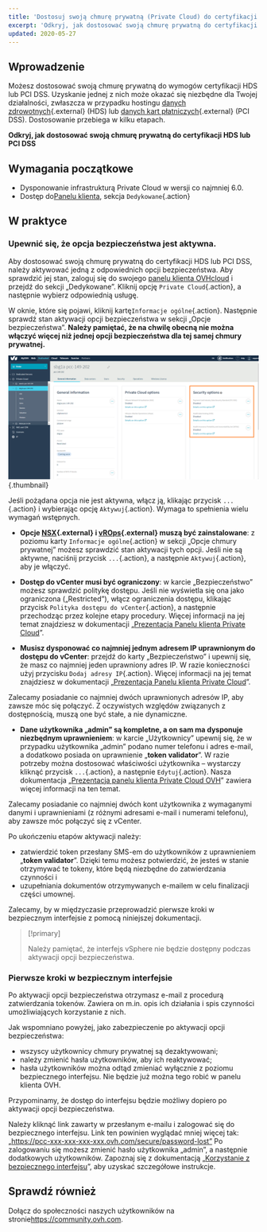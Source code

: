 ```yaml
---
title: 'Dostosuj swoją chmurę prywatną (Private Cloud) do certyfikacji HDS lub PCI DSS'
excerpt: 'Odkryj, jak dostosować swoją chmurę prywatną do certyfikacji HDS lub PCI DSS'
updated: 2020-05-27
---
```


## Wprowadzenie

Możesz dostosować swoją chmurę prywatną do wymogów certyfikacji HDS lub PCI DSS. Uzyskanie jednej z nich może okazać się niezbędne dla Twojej działalności, zwłaszcza w przypadku hostingu [danych zdrowotnych](https://www.ovhcloud.com/pl/enterprise/solutions/certified-cloud-solutions/healthcare-data-hosting-hds/){.external} (HDS) lub [danych kart płatniczych](https://www.ovh.pl/private-cloud/payment-infrastructure/pci-dss.xml){.external} (PCI DSS). Dostosowanie przebiega w kilku etapach.

**Odkryj, jak dostosować swoją chmurę prywatną do certyfikacji HDS lub PCI DSS**

## Wymagania początkowe

- Dysponowanie infrastrukturą Private Cloud w wersji co najmniej 6.0.
- Dostęp do[Panelu klienta](https://www.ovh.com/auth/?action=gotomanager&from=https://www.ovh.pl/&ovhSubsidiary=pl), sekcja `Dedykowane`{.action}

## W praktyce

### Upewnić się, że opcja bezpieczeństwa jest aktywna.

Aby dostosować swoją chmurę prywatną do certyfikacji HDS lub PCI DSS, należy aktywować jedną z odpowiednich opcji bezpieczeństwa. Aby sprawdzić jej stan, zaloguj się do swojego [panelu klienta OVHcloud](https://www.ovh.com/auth/?action=gotomanager&from=https://www.ovh.pl/&ovhSubsidiary=pl) i przejdź do sekcji „Dedykowane”. Kliknij opcję `Private Cloud`{.action}, a następnie wybierz odpowiednią usługę. 

W oknie, które się pojawi, kliknij kartę`Informacje ogólne`{.action}. Następnie sprawdź stan aktywacji opcji bezpieczeństwa w sekcji „Opcje bezpieczeństwa”. **Należy pamiętać, że na chwilę obecną nie można włączyć więcej niż jednej opcji bezpieczeństwa dla tej samej chmury prywatnej.**

![hdspcidsscompliance](images/HomeSDDCManager.PNG){.thumbnail}

Jeśli pożądana opcja nie jest aktywna, włącz ją, klikając przycisk `...`{.action} i wybierając opcję `Aktywuj`{.action}. Wymaga to spełnienia wielu wymagań wstępnych.

- **Opcje [NSX](https://www.ovhcloud.com/pl/enterprise/products/hosted-private-cloud/nsx-datacenter-vsphere/){.external} i [vROps](https://www.ovhcloud.com/pl/enterprise/products/hosted-private-cloud/nsx-datacenter-vsphere/){.external} muszą być zainstalowane**\: z poziomu karty `Informacje ogólne`{.action} w sekcji „Opcje chmury prywatnej” możesz sprawdzić stan aktywacji tych opcji. Jeśli nie są aktywne, naciśnij przycisk `...`{.action}, a następnie `Aktywuj`{.action}, aby je włączyć.

- **Dostęp do vCenter musi być ograniczony**: w karcie „Bezpieczeństwo”  możesz sprawdzić politykę dostępu. Jeśli nie wyświetla się ona jako ograniczona („Restricted”), włącz ograniczenia dostępu, klikając przycisk `Polityka dostępu do vCenter`{.action}, a następnie przechodząc przez kolejne etapy procedury. Więcej informacji na jej temat znajdziesz w dokumentacji „[Prezentacja Panelu klienta Private Cloud](/pages/hosted_private_cloud/hosted_private_cloud_powered_by_vmware/manager_ovh_private_cloud)”.

- **Musisz dysponować co najmniej jednym adresem IP uprawnionym do dostępu do vCenter**: przejdź do karty „Bezpieczeństwo” i upewnij się, że masz co najmniej jeden uprawniony adres IP. W razie konieczności użyj przycisku `Dodaj adresy IP`{.action}. Więcej informacji na jej temat znajdziesz w dokumentacji „[Prezentacja Panelu klienta Private Cloud](/pages/hosted_private_cloud/hosted_private_cloud_powered_by_vmware/manager_ovh_private_cloud)”.

Zalecamy posiadanie co najmniej dwóch uprawnionych adresów IP, aby zawsze móc się połączyć. Z oczywistych względów związanych z dostępnością, muszą one być stałe, a nie dynamiczne.

- **Dane użytkownika „admin” są kompletne, a on sam ma dysponuje niezbędnym uprawnieniem**\: w karcie „Użytkownicy”  upewnij się, że w przypadku użytkownika „admin” podano numer telefonu i adres e-mail, a dodatkowo posiada on uprawnienie „**token validator**”. W razie potrzeby można dostosować właściwości użytkownika – wystarczy kliknąć przycisk `...`{.action}, a następnie `Edytuj`{.action}. Nasza dokumentacja „[Prezentacja panelu klienta Private Cloud OVH](/pages/hosted_private_cloud/hosted_private_cloud_powered_by_vmware/manager_ovh_private_cloud#uzytkownicy)” zawiera więcej informacji na ten temat.

Zalecamy posiadanie co najmniej dwóch kont użytkownika z wymaganymi danymi i uprawnieniami (z różnymi adresami e-mail i numerami telefonu), aby zawsze móc połączyć się z vCenter.

Po ukończeniu etapów aktywacji należy:

- zatwierdzić token przesłany SMS-em do użytkowników z uprawnieniem „**token validator**”. Dzięki temu możesz potwierdzić, że jesteś w stanie otrzymywać te tokeny, które będą niezbędne do zatwierdzania czynności i
- uzupełniania dokumentów otrzymywanych e-mailem w celu finalizacji części umownej. 

Zalecamy, by w międzyczasie przeprowadzić pierwsze kroki w bezpiecznym interfejsie z pomocą niniejszej dokumentacji. 

> [!primary]
>
> Należy pamiętać, że interfejs vSphere nie będzie dostępny podczas aktywacji opcji bezpieczeństwa.
>

### Pierwsze kroki w bezpiecznym interfejsie

Po aktywacji opcji bezpieczeństwa otrzymasz e-mail z procedurą zatwierdzania tokenów. Zawiera on m.in. opis ich działania i spis czynności umożliwiających korzystanie z nich. 

Jak wspomniano powyżej, jako zabezpieczenie po aktywacji opcji bezpieczeństwa:

- wszyscy użytkownicy chmury prywatnej są dezaktywowani;
- należy zmienić hasła użytkowników, aby ich reaktywować;
- hasła użytkowników można odtąd zmieniać wyłącznie z poziomu bezpiecznego interfejsu. Nie będzie już można tego robić w panelu klienta OVH. 

Przypominamy, że dostęp do interfejsu będzie możliwy dopiero po aktywacji opcji bezpieczeństwa.

Należy kliknąć link zawarty w przesłanym e-mailu i zalogować się do bezpiecznego interfejsu. Link ten powinien wyglądać mniej więcej tak: „https://pcc-xxx-xxx-xxx-xxx.ovh.com/secure/password-lost” Po zalogowaniu się możesz zmienić hasło użytkownika „admin”, a następnie dodatkowych użytkowników. Zapoznaj się z dokumentacją „[Korzystanie z bezpiecznego interfejsu](/pages/hosted_private_cloud/hosted_private_cloud_powered_by_vmware/interface-secure)”, aby uzyskać szczegółowe instrukcje.

## Sprawdź również

Dołącz do społeczności naszych użytkowników na stronie<https://community.ovh.com>.